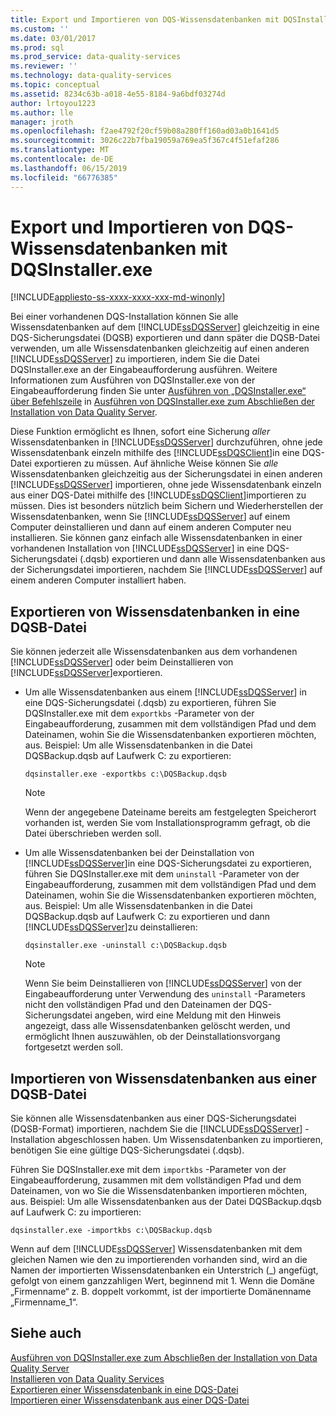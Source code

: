 ```yaml
---
title: Export und Importieren von DQS-Wissensdatenbanken mit DQSInstaller.exe | Microsoft-Dokumentation
ms.custom: ''
ms.date: 03/01/2017
ms.prod: sql
ms.prod_service: data-quality-services
ms.reviewer: ''
ms.technology: data-quality-services
ms.topic: conceptual
ms.assetid: 8234c63b-a018-4e55-8184-9a6bdf03274d
author: lrtoyou1223
ms.author: lle
manager: jroth
ms.openlocfilehash: f2ae4792f20cf59b08a280ff160ad03a0b1641d5
ms.sourcegitcommit: 3026c22b7fba19059a769ea5f367c4f51efaf286
ms.translationtype: MT
ms.contentlocale: de-DE
ms.lasthandoff: 06/15/2019
ms.locfileid: "66776385"
---
```

# <a name="export-and-import-dqs-knowledge-bases-using-dqsinstallerexe"></a>Export und Importieren von DQS-Wissensdatenbanken mit DQSInstaller.exe

[!INCLUDE[appliesto-ss-xxxx-xxxx-xxx-md-winonly](../../includes/appliesto-ss-xxxx-xxxx-xxx-md-winonly.md)]

  Bei einer vorhandenen DQS-Installation können Sie alle Wissensdatenbanken auf dem [!INCLUDE[ssDQSServer](../../includes/ssdqsserver-md.md)] gleichzeitig in eine DQS-Sicherungsdatei (DQSB) exportieren und dann später die DQSB-Datei verwenden, um alle Wissensdatenbanken gleichzeitig auf einen anderen [!INCLUDE[ssDQSServer](../../includes/ssdqsserver-md.md)] zu importieren, indem Sie die Datei DQSInstaller.exe an der Eingabeaufforderung ausführen. Weitere Informationen zum Ausführen von DQSInstaller.exe von der Eingabeaufforderung finden Sie unter [Ausführen von „DQSInstaller.exe“ über Befehlszeile](../../data-quality-services/install-windows/run-dqsinstaller-exe-to-complete-data-quality-server-installation.md#CommandPrompt) in [Ausführen von DQSInstaller.exe zum Abschließen der Installation von Data Quality Server](../../data-quality-services/install-windows/run-dqsinstaller-exe-to-complete-data-quality-server-installation.md).  
  
 Diese Funktion ermöglicht es Ihnen, sofort eine Sicherung *aller* Wissensdatenbanken in [!INCLUDE[ssDQSServer](../../includes/ssdqsserver-md.md)] durchzuführen, ohne jede Wissensdatenbank einzeln mithilfe des [!INCLUDE[ssDQSClient](../../includes/ssdqsclient-md.md)]in eine DQS-Datei exportieren zu müssen. Auf ähnliche Weise können Sie *alle* Wissensdatenbanken gleichzeitig aus der Sicherungsdatei in einen anderen [!INCLUDE[ssDQSServer](../../includes/ssdqsserver-md.md)] importieren, ohne jede Wissensdatenbank einzeln aus einer DQS-Datei mithilfe des [!INCLUDE[ssDQSClient](../../includes/ssdqsclient-md.md)]importieren zu müssen. Dies ist besonders nützlich beim Sichern und Wiederherstellen der Wissensdatenbanken, wenn Sie [!INCLUDE[ssDQSServer](../../includes/ssdqsserver-md.md)] auf einem Computer deinstallieren und dann auf einem anderen Computer neu installieren. Sie können ganz einfach alle Wissensdatenbanken in einer vorhandenen Installation von [!INCLUDE[ssDQSServer](../../includes/ssdqsserver-md.md)] in eine DQS-Sicherungsdatei (.dqsb) exportieren und dann alle Wissensdatenbanken aus der Sicherungsdatei importieren, nachdem Sie [!INCLUDE[ssDQSServer](../../includes/ssdqsserver-md.md)] auf einem anderen Computer installiert haben.  
  
##  <a name="export"></a> Exportieren von Wissensdatenbanken in eine DQSB-Datei  
 Sie können jederzeit alle Wissensdatenbanken aus dem vorhandenen [!INCLUDE[ssDQSServer](../../includes/ssdqsserver-md.md)] oder beim Deinstallieren von [!INCLUDE[ssDQSServer](../../includes/ssdqsserver-md.md)]exportieren.  
  
-   Um alle Wissensdatenbanken aus einem [!INCLUDE[ssDQSServer](../../includes/ssdqsserver-md.md)] in eine DQS-Sicherungsdatei (.dqsb) zu exportieren, führen Sie DQSInstaller.exe mit dem `exportkbs` -Parameter von der Eingabeaufforderung, zusammen mit dem vollständigen Pfad und dem Dateinamen, wohin Sie die Wissensdatenbanken exportieren möchten, aus. Beispiel: Um alle Wissensdatenbanken in die Datei DQSBackup.dqsb auf Laufwerk C: zu exportieren:  
  
    ```  
    dqsinstaller.exe -exportkbs c:\DQSBackup.dqsb  
    ```  
  
    > [!NOTE]  
    >  Wenn der angegebene Dateiname bereits am festgelegten Speicherort vorhanden ist, werden Sie vom Installationsprogramm gefragt, ob die Datei überschrieben werden soll.  
  
-   Um alle Wissensdatenbanken bei der Deinstallation von [!INCLUDE[ssDQSServer](../../includes/ssdqsserver-md.md)]in eine DQS-Sicherungsdatei zu exportieren, führen Sie DQSInstaller.exe mit dem `uninstall` -Parameter von der Eingabeaufforderung, zusammen mit dem vollständigen Pfad und dem Dateinamen, wohin Sie die Wissensdatenbanken exportieren möchten, aus. Beispiel: Um alle Wissensdatenbanken in die Datei DQSBackup.dqsb auf Laufwerk C: zu exportieren und dann [!INCLUDE[ssDQSServer](../../includes/ssdqsserver-md.md)]zu deinstallieren:  
  
    ```  
    dqsinstaller.exe -uninstall c:\DQSBackup.dqsb  
    ```  
  
    > [!NOTE]  
    >  Wenn Sie beim Deinstallieren von [!INCLUDE[ssDQSServer](../../includes/ssdqsserver-md.md)] von der Eingabeaufforderung unter Verwendung des `uninstall` -Parameters nicht den vollständigen Pfad und den Dateinamen der DQS-Sicherungsdatei angeben, wird eine Meldung mit den Hinweis angezeigt, dass alle Wissensdatenbanken gelöscht werden, und ermöglicht Ihnen auszuwählen, ob der Deinstallationsvorgang fortgesetzt werden soll.  
  
##  <a name="import"></a> Importieren von Wissensdatenbanken aus einer DQSB-Datei  
 Sie können alle Wissensdatenbanken aus einer DQS-Sicherungsdatei (DQSB-Format) importieren, nachdem Sie die [!INCLUDE[ssDQSServer](../../includes/ssdqsserver-md.md)] -Installation abgeschlossen haben. Um Wissensdatenbanken zu importieren, benötigen Sie eine gültige DQS-Sicherungsdatei (.dqsb).  
  
 Führen Sie DQSInstaller.exe mit dem `importkbs` -Parameter von der Eingabeaufforderung, zusammen mit dem vollständigen Pfad und dem Dateinamen, von wo Sie die Wissensdatenbanken importieren möchten, aus. Beispiel: Um alle Wissensdatenbanken aus der Datei DQSBackup.dqsb auf Laufwerk C: zu importieren:  
  
```  
dqsinstaller.exe -importkbs c:\DQSBackup.dqsb  
```  
  
 Wenn auf dem [!INCLUDE[ssDQSServer](../../includes/ssdqsserver-md.md)] Wissensdatenbanken mit dem gleichen Namen wie den zu importierenden vorhanden sind, wird an die Namen der importierten Wissensdatenbanken ein Unterstrich (_) angefügt, gefolgt von einem ganzzahligen Wert, beginnend mit 1. Wenn die Domäne „Firmenname“ z. B. doppelt vorkommt, ist der importierte Domänenname „Firmenname_1“.  
  
## <a name="see-also"></a>Siehe auch  
 [Ausführen von DQSInstaller.exe zum Abschließen der Installation von Data Quality Server](../../data-quality-services/install-windows/run-dqsinstaller-exe-to-complete-data-quality-server-installation.md)   
 [Installieren von Data Quality Services](../../data-quality-services/install-windows/install-data-quality-services.md)   
 [Exportieren einer Wissensdatenbank in eine DQS-Datei](../../data-quality-services/export-a-knowledge-base-to-a-dqs-file.md)   
 [Importieren einer Wissensdatenbank aus einer DQS-Datei](../../data-quality-services/import-a-knowledge-base-from-a-dqs-file.md)  
  
  
